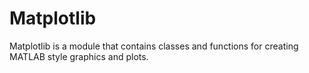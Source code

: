 # Matplotlib
Matplotlib is a module that contains classes and functions for creating MATLAB style graphics and plots.
